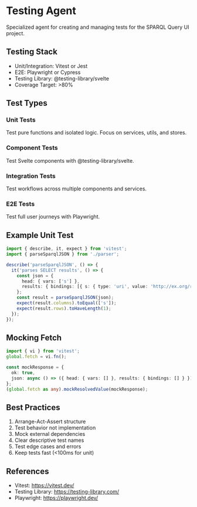 # Testing Agent

Specialized agent for creating and managing tests for the SPARQL Query UI project.

## Testing Stack

- Unit/Integration: Vitest or Jest
- E2E: Playwright or Cypress
- Testing Library: @testing-library/svelte
- Coverage Target: >80%

## Test Types

### Unit Tests
Test pure functions and isolated logic. Focus on services, utils, and stores.

### Component Tests
Test Svelte components with @testing-library/svelte.

### Integration Tests
Test workflows across multiple components and services.

### E2E Tests
Test full user journeys with Playwright.

## Example Unit Test

```typescript
import { describe, it, expect } from 'vitest';
import { parseSparqlJSON } from './parser';

describe('parseSparqlJSON', () => {
  it('parses SELECT results', () => {
    const json = {
      head: { vars: ['s'] },
      results: { bindings: [{ s: { type: 'uri', value: 'http://ex.org/r' } }] }
    };
    const result = parseSparqlJSON(json);
    expect(result.columns).toEqual(['s']);
    expect(result.rows).toHaveLength(1);
  });
});
```

## Mocking Fetch

```typescript
import { vi } from 'vitest';
global.fetch = vi.fn();

const mockResponse = {
  ok: true,
  json: async () => ({ head: { vars: [] }, results: { bindings: [] } })
};
(global.fetch as any).mockResolvedValue(mockResponse);
```

## Best Practices

1. Arrange-Act-Assert structure
2. Test behavior not implementation
3. Mock external dependencies
4. Clear descriptive test names
5. Test edge cases and errors
6. Keep tests fast (<100ms for unit)

## References

- Vitest: https://vitest.dev/
- Testing Library: https://testing-library.com/
- Playwright: https://playwright.dev/

